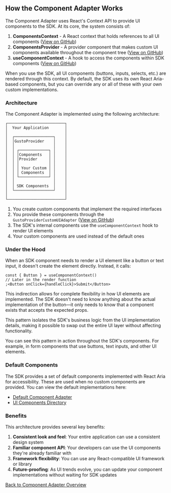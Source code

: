 ## How the Component Adapter Works

The Component Adapter uses React's Context API to provide UI components to the SDK. At its core, the system consists of:

1. **ComponentsContext** - A React context that holds references to all UI components ([View on GitHub](https://github.com/Gusto/embedded-react-sdk/blob/main/src/contexts/ComponentAdapter/useComponentContext.ts))
2. **ComponentsProvider** - A provider component that makes custom UI components available throughout the component tree ([View on GitHub](https://github.com/Gusto/embedded-react-sdk/blob/main/src/contexts/ComponentAdapter/ComponentsProvider.tsx))
3. **useComponentContext** - A hook to access the components within SDK components ([View on GitHub](https://github.com/Gusto/embedded-react-sdk/blob/main/src/contexts/ComponentAdapter/useComponentContext.ts))

When you use the SDK, all UI components (buttons, inputs, selects, etc.) are rendered through this context. By default, the SDK uses its own React Aria-based components, but you can override any or all of these with your own custom implementations.

### Architecture

The Component Adapter is implemented using the following architecture:

```
┌─────────────────────────┐
│  Your Application       │
│                         │
│  ┌─────────────────┐    │
│  │GustoProvider    │    │
│  │                 │    │
│  │ ┌─────────────┐ │    │
│  │ │Components   │ │    │
│  │ │Provider     │ │    │
│  │ │             │ │    │
│  │ │ Your Custom │ │    │
│  │ │ Components  │ │    │
│  │ └─────────────┘ │    │
│  │                 │    │
│  │ SDK Components  │    │
│  └─────────────────┘    │
│                         │
└─────────────────────────┘
```

1. You create custom components that implement the required interfaces
2. You provide these components through the `GustoProviderCustomUIAdapter` ([View on GitHub](https://github.com/Gusto/embedded-react-sdk/blob/main/src/contexts/GustoProvider/GustoProviderCustomUIAdapter.tsx))
3. The SDK's internal components use the `useComponentContext` hook to render UI elements
4. Your custom components are used instead of the default ones

### Under the Hood

When an SDK component needs to render a UI element like a button or text input, it doesn't create the element directly. Instead, it calls:

```tsx
const { Button } = useComponentContext()
// Later in the render function
;<Button onClick={handleClick}>Submit</Button>
```

This indirection allows for complete flexibility in how UI elements are implemented. The SDK doesn't need to know anything about the actual implementation of the button—it only needs to know that a component exists that accepts the expected props.

This pattern isolates the SDK's business logic from the UI implementation details, making it possible to swap out the entire UI layer without affecting functionality.

You can see this pattern in action throughout the SDK's components. For example, in form components that use buttons, text inputs, and other UI elements.

### Default Components

The SDK provides a set of default components implemented with React Aria for accessibility. These are used when no custom components are provided. You can view the default implementations here:

- [Default Component Adapter](https://github.com/Gusto/embedded-react-sdk/blob/main/src/contexts/ComponentAdapter/adapters/defaultComponentAdapter.tsx)
- [UI Components Directory](https://github.com/Gusto/embedded-react-sdk/tree/main/src/components/Common/UI)

### Benefits

This architecture provides several key benefits:

1. **Consistent look and feel**: Your entire application can use a consistent design system
2. **Familiar component API**: Your developers can use the UI components they're already familiar with
3. **Framework flexibility**: You can use any React-compatible UI framework or library
4. **Future-proofing**: As UI trends evolve, you can update your component implementations without waiting for SDK updates

[Back to Component Adapter Overview](../component-adapter.md)
